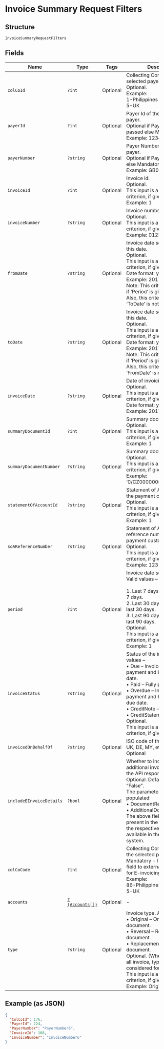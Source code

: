 
# Invoice Summary Request Filters

## Structure

`InvoiceSummaryRequestFilters`

## Fields

| Name | Type | Tags | Description | Getter | Setter |
|  --- | --- | --- | --- | --- | --- |
| `colCoId` | `?int` | Optional | Collecting Company Id of the selected payer.<br>Optional.<br>Example:<br>1-Philippines<br>5-UK | getColCoId(): ?int | setColCoId(?int colCoId): void |
| `payerId` | `?int` | Optional | Payer Id of the selected payer.<br>Optional if PayerNumber is passed else Mandatory<br>Example: 123456 | getPayerId(): ?int | setPayerId(?int payerId): void |
| `payerNumber` | `?string` | Optional | Payer Number of the selected payer.<br>Optional if PayerId is passed else Mandatory<br>Example: GB000000123 | getPayerNumber(): ?string | setPayerNumber(?string payerNumber): void |
| `invoiceId` | `?int` | Optional | Invoice id.<br>Optional.<br>This input is a search criterion, if given.<br>Example: 1 | getInvoiceId(): ?int | setInvoiceId(?int invoiceId): void |
| `invoiceNumber` | `?string` | Optional | Invoice number.<br>Optional.<br>This input is a search criterion, if given.<br>Example: 0123456789 | getInvoiceNumber(): ?string | setInvoiceNumber(?string invoiceNumber): void |
| `fromDate` | `?string` | Optional | Invoice date searched from this date.<br>Optional.<br>This input is a search criterion, if given.<br>Date format: yyyyMMdd<br>Example: 20170830<br>Note: This criterion is ignored if ‘Period’ is given.<br>Also, this criterion is ignored if ‘ToDate’ is not provided. | getFromDate(): ?string | setFromDate(?string fromDate): void |
| `toDate` | `?string` | Optional | Invoice date searched until this date.<br>Optional.<br>This input is a search criterion, if given.<br>Date format: yyyyMMdd<br>Example: 20170830<br>Note: This criterion is ignored if ‘Period’ is given.<br>Also, this criterion is ignored if ‘FromDate’ is not provided. | getToDate(): ?string | setToDate(?string toDate): void |
| `invoiceDate` | `?string` | Optional | Date of invoicing.<br>Optional.<br>This input is a search criterion, if given.<br>Date format: yyyyMMdd<br>Example: 20170830 | getInvoiceDate(): ?string | setInvoiceDate(?string invoiceDate): void |
| `summaryDocumentId` | `?int` | Optional | Summary document id<br>Optional.<br>This input is a search criterion, if given.<br>Example: 1 | getSummaryDocumentId(): ?int | setSummaryDocumentId(?int summaryDocumentId): void |
| `summaryDocumentNumber` | `?string` | Optional | Summary document number<br>Optional.<br>This input is a search criterion, if given.<br>Example: ‘0/CZ0000000123456/2017’ | getSummaryDocumentNumber(): ?string | setSummaryDocumentNumber(?string summaryDocumentNumber): void |
| `statementOfAccountId` | `?string` | Optional | Statement of Account Id of the payment customer.<br>Optional.<br>This input is a search criterion, if given.<br>Example: 1 | getStatementOfAccountId(): ?string | setStatementOfAccountId(?string statementOfAccountId): void |
| `soAReferenceNumber` | `?string` | Optional | Statement of Account reference number of the payment customer.<br>Optional.<br>This input is a search criterion, if given.<br>Example: 123 | getSoAReferenceNumber(): ?string | setSoAReferenceNumber(?string soAReferenceNumber): void |
| `period` | `?int` | Optional | Invoice date search period. Valid values –<br><br>1. Last 7 days – Issued in last 7 days.<br>2. Last 30 days – Issued in last 30 days.<br>3. Last 90 days – Issued in last 90 days.<br>   Optional.<br>   This input is a search criterion, if given.<br>   Example: 1 | getPeriod(): ?int | setPeriod(?int period): void |
| `invoiceStatus` | `?string` | Optional | Status of the invoice. Valid values –<br>•    Due – Invoices due for payment and is within the due date.<br>•    Paid – Fully paid Invoices.<br>•    Overdue – Invoices due of payment and has crossed the due date.<br>•    CreditNote – Credit notes<br>•    CreditStatement<br>Optional.<br>This input is a search criterion, if given. | getInvoiceStatus(): ?string | setInvoiceStatus(?string invoiceStatus): void |
| `invoicedOnBehalfOf` | `?string` | Optional | ISO code of the country i.e., UK, DE, MY, etc.<br>Optional | getInvoicedOnBehalfOf(): ?string | setInvoicedOnBehalfOf(?string invoicedOnBehalfOf): void |
| `includeEInvoiceDetails` | `?bool` | Optional | Whether to include the additional invoice details in the API response.<br>Optional. Default value “False”.<br>The parameters that are populated<br>•    DocumentReference<br>•    AdditionalDocuments<br>The above fields will not be present in the response when the respective data is not available in the source system. | getIncludeEInvoiceDetails(): ?bool | setIncludeEInvoiceDetails(?bool includeEInvoiceDetails): void |
| `colCoCode` | `?int` | Optional | Collecting Company Code of the selected payer.<br>Mandatory - It is mandatory field to external source ATOS for E-invoicing.<br>Example:<br>86-Philippines<br>5-UK | getColCoCode(): ?int | setColCoCode(?int colCoCode): void |
| `accounts` | [`?(Accounts[])`](../../doc/models/accounts.md) | Optional | - | getAccounts(): ?array | setAccounts(?array accounts): void |
| `type` | `?string` | Optional | Invoice type. Allowed values –<br>•    Original – Original document.<br>•    Reversal – Reversed document.<br>•    Replacement – Replaced document.<br>Optional. (When not passed all invoice, types are considered for search)<br>This input is a search criterion, if given.<br>Example: Original | getType(): ?string | setType(?string type): void |

## Example (as JSON)

```json
{
  "ColCoId": 176,
  "PayerId": 224,
  "PayerNumber": "PayerNumber6",
  "InvoiceId": 108,
  "InvoiceNumber": "InvoiceNumber6"
}
```

